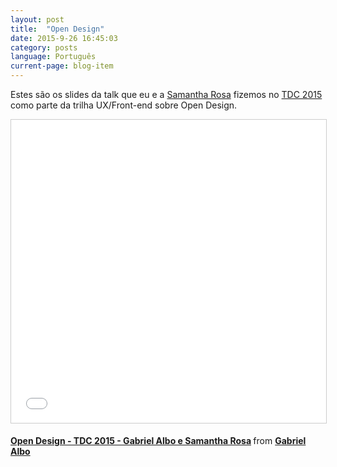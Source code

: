 ```yaml
---
layout: post
title:  "Open Design"
date: 2015-9-26 16:45:03
category: posts
language: Português
current-page: blog-item
---
```


Estes são os slides da talk que eu e a [Samantha Rosa](https://twitter.com/sahrosa) fizemos no [TDC 2015](http://www.thedevelopersconference.com.br/tdc/2015/index.html#portoalegre) como parte da trilha UX/Front-end sobre Open Design.

<p style="text-align: center;">
	<iframe src="//www.slideshare.net/slideshow/embed_code/key/GsmqUVxTMh2izE" width="595" height="485" frameborder="0" marginwidth="0" marginheight="0" scrolling="no" style="border:1px solid #CCC; border-width:1px; margin-bottom:5px; max-width: 100%;" allowfullscreen> </iframe> <div style="margin-bottom:5px"> <strong> <a href="//www.slideshare.net/albogabriel/open-design-tdc-2015-gabriel-albo-e-samantha-rosa" title="Open Design - TDC 2015 - Gabriel Albo e Samantha Rosa" target="_blank">Open Design - TDC 2015 - Gabriel Albo e Samantha Rosa</a> </strong> from <strong><a href="//www.slideshare.net/albogabriel" target="_blank">Gabriel Albo</a></strong> </div>
</p>